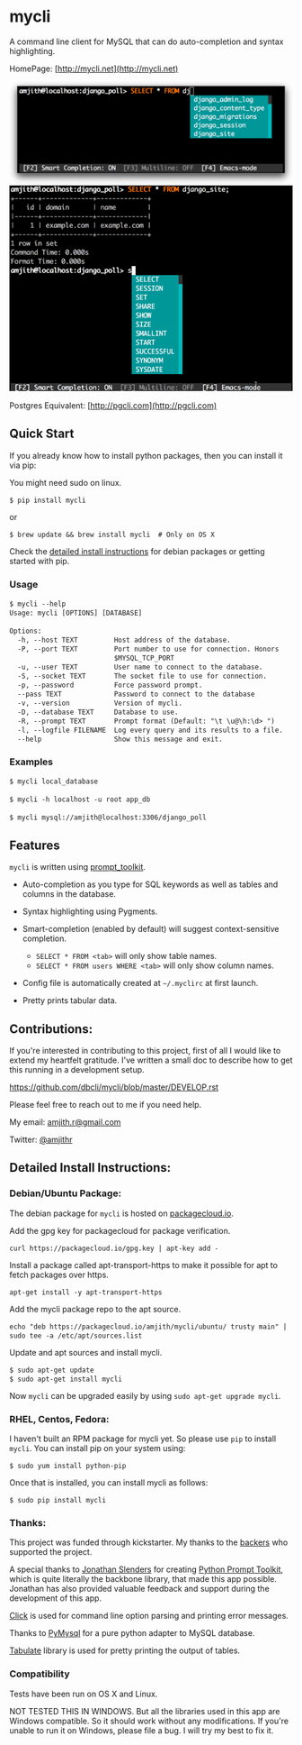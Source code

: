 # mycli
A command line client for MySQL that can do auto-completion and syntax highlighting.

HomePage: [http://mycli.net](http://mycli.net)

![Completion](screenshots/tables.png)
![CompletionGif](screenshots/main.gif)

Postgres Equivalent: [http://pgcli.com](http://pgcli.com)

Quick Start
-----------

If you already know how to install python packages, then you can install it via pip:

You might need sudo on linux.

```
$ pip install mycli
```

or

```
$ brew update && brew install mycli  # Only on OS X
```

Check the [detailed install instructions](#Detailed-Install-Instructions) for debian packages or getting started with pip.

### Usage

    $ mycli --help
    Usage: mycli [OPTIONS] [DATABASE]

    Options:
      -h, --host TEXT         Host address of the database.
      -P, --port TEXT         Port number to use for connection. Honors
                              $MYSQL_TCP_PORT
      -u, --user TEXT         User name to connect to the database.
      -S, --socket TEXT       The socket file to use for connection.
      -p, --password          Force password prompt.
      --pass TEXT             Password to connect to the database
      -v, --version           Version of mycli.
      -D, --database TEXT     Database to use.
      -R, --prompt TEXT       Prompt format (Default: "\t \u@\h:\d> ")
      -l, --logfile FILENAME  Log every query and its results to a file.
      --help                  Show this message and exit.

### Examples

    $ mycli local_database

    $ mycli -h localhost -u root app_db

    $ mycli mysql://amjith@localhost:3306/django_poll

Features
--------

`mycli` is written using [prompt_toolkit](https://github.com/jonathanslenders/python-prompt-toolkit/).

* Auto-completion as you type for SQL keywords as well as tables and
  columns in the database.
* Syntax highlighting using Pygments.
* Smart-completion (enabled by default) will suggest context-sensitive completion.

    - `SELECT * FROM <tab>` will only show table names. 
    - `SELECT * FROM users WHERE <tab>` will only show column names. 

* Config file is automatically created at ``~/.myclirc`` at first launch.
* Pretty prints tabular data.

Contributions:
--------------

If you're interested in contributing to this project, first of all I would like
to extend my heartfelt gratitude. I've written a small doc to describe how to
get this running in a development setup.

https://github.com/dbcli/mycli/blob/master/DEVELOP.rst

Please feel free to reach out to me if you need help. 

My email: amjith.r@gmail.com 

Twitter: [@amjithr](http://twitter.com/amjithr)

## Detailed Install Instructions:

### Debian/Ubuntu Package:

The debian package for `mycli` is hosted on [packagecloud.io](https://packagecloud.io/amjith/mycli).

Add the gpg key for packagecloud for package verification.

```
curl https://packagecloud.io/gpg.key | apt-key add -
```
    
Install a package called apt-transport-https to make it possible for apt to fetch packages over https.

```
apt-get install -y apt-transport-https
```

Add the mycli package repo to the apt source.

```
echo "deb https://packagecloud.io/amjith/mycli/ubuntu/ trusty main" | sudo tee -a /etc/apt/sources.list
```

Update and apt sources and install mycli.

```
$ sudo apt-get update
$ sudo apt-get install mycli
```

Now `mycli` can be upgraded easily by using ``sudo apt-get upgrade mycli``.

### RHEL, Centos, Fedora:

I haven't built an RPM package for mycli yet. So please use `pip` to install `mycli`. You can install pip on your system using:

```
$ sudo yum install python-pip
```

Once that is installed, you can install mycli as follows:

```
$ sudo pip install mycli
```

### Thanks:

This project was funded through kickstarter. My thanks to the [backers](http://mycli.net/sponsors) who supported the project. 

A special thanks to [Jonathan Slenders](https://twitter.com/jonathan_s) for
creating [Python Prompt Toolkit](http://github.com/jonathanslenders/python-prompt-toolkit), 
which is quite literally the backbone library, that made this app possible.
Jonathan has also provided valuable feedback and support during the development
of this app.

[Click](http://click.pocoo.org/3/) is used for command line option parsing
and printing error messages.

Thanks to [PyMysql](http://www.pymysql.org/) for a pure python adapter to MySQL database. 

[Tabulate](https://pypi.python.org/pypi/tabulate) library is used for pretty printing the output of tables. 


### Compatibility

Tests have been run on OS X and Linux.

NOT TESTED THIS IN WINDOWS. But all the libraries used in this app are Windows compatible. So it should work without any modifications. If you're unable to run it on Windows, please file a bug. I will try my best to fix it.
